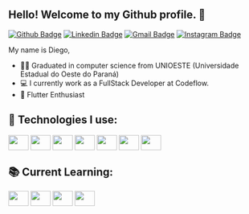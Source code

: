 ## Hello! Welcome to my Github profile. 👋
[![Github Badge](https://img.shields.io/badge/-Github-000?style=flat-square&logo=Github&logoColor=white&link=https://github.com/diegodallabt)](https://github.com/diegodallabt)
[![Linkedin Badge](https://img.shields.io/badge/-LinkedIn-blue?style=flat-square&logo=Linkedin&logoColor=white&link=https://www.linkedin.com/in/diego-dalla-bernardina-thedoldi-8a695b254/)](https://www.linkedin.com/in/diego-dalla-bernardina-thedoldi-8a695b254/)
[![Gmail Badge](https://img.shields.io/badge/-Gmail-c71610?style=flat-square&logo=Gmail&logoColor=white&link=mailto:contato@diegodallabt01@gmail.com)](mailto:contato@diegodallabt01@gmail.com)
[![Instagram Badge](https://img.shields.io/badge/-Instagram-e1306c?style=flat-square&labelColor=e1306c&logo=instagram&logoColor=white&link=https://www.instagram.com/diegdalla)](https://www.instagram.com/diegdalla)

My name is Diego,

- 👨‍🎓 Graduated in computer science from UNIOESTE (Universidade Estadual do Oeste do Paraná)
- 💻 I currently work as a FullStack Developer at Codeflow.
- 🚀 Flutter Enthusiast 

## 🤖 Technologies I use:
<div style="display: inline_block">
  <img align="center" height="30" width="40" src="https://cdn.jsdelivr.net/gh/devicons/devicon@latest/icons/dart/dart-original.svg">
  <img align="center" height="30" width="40" src="https://cdn.jsdelivr.net/gh/devicons/devicon@latest/icons/flutter/flutter-original.svg" />
  <img align="center" height="30" width="40" src="https://cdn.jsdelivr.net/gh/devicons/devicon@latest/icons/java/java-original.svg" />
  <img align="center" height="30" width="40" src="https://cdn.jsdelivr.net/gh/devicons/devicon@latest/icons/spring/spring-original.svg" />
  <img align="center" height="30" width="40" src="https://cdn.jsdelivr.net/gh/devicons/devicon@latest/icons/react/react-original.svg" />
  <img align="center" height="30" width="40" src="https://cdn.jsdelivr.net/gh/devicons/devicon@latest/icons/typescript/typescript-original.svg" />
  <img align="center" height="30" width="40" src="https://cdn.jsdelivr.net/gh/devicons/devicon@latest/icons/mongodb/mongodb-original.svg" />
</div>

## 📚 Current Learning:
<div style="display: inline_block">
  <img align="center" height="30" width="40" src="https://cdn.jsdelivr.net/gh/devicons/devicon@latest/icons/nestjs/nestjs-original.svg" />
  <img align="center" height="30" width="40" src="https://cdn.jsdelivr.net/gh/devicons/devicon@latest/icons/angular/angular-original.svg" />
  <img align="center" height="30" width="40" src="https://cdn.jsdelivr.net/gh/devicons/devicon@latest/icons/vuejs/vuejs-original.svg" />
  <img align="center" height="30" width="40" src="https://cdn.jsdelivr.net/gh/devicons/devicon@latest/icons/go/go-original-wordmark.svg" />
</div>
